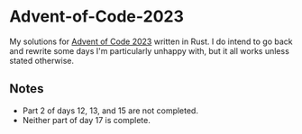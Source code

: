 # Advent-of-Code-2023
My solutions for [Advent of Code 2023](https://adventofcode.com/2023) written in Rust.
I do intend to go back and rewrite some days I'm particularly unhappy with, but it all works unless stated otherwise.

## Notes
+ Part 2 of days 12, 13, and 15 are not completed.
+ Neither part of day 17 is complete.

